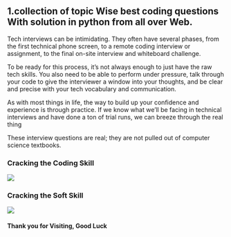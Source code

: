 ## 1.collection of topic Wise best coding questions With solution in python from all over Web.

Tech interviews can be intimidating. They often have several phases, from the first technical phone screen, to a remote coding interview or assignment, to the final on-site interview and whiteboard challenge.

To be ready for this process, it’s not always enough to just have the raw tech skills. You also need to be able to perform under pressure, talk through your code to give the interviewer a window into your thoughts, and be clear and precise with your tech vocabulary and communication.

As with most things in life, the way to build up your confidence and experience is through practice. If we know what we’ll be facing in technical interviews and have done a ton of trial runs, we can breeze through the real thing

These interview questions are real; they are not pulled out of computer science textbooks.

### Cracking the Coding Skill
![](Readme%20Image/cracking_the_coding_skills_-_v6-page-001.jpg)

### Cracking the Soft Skill
![](Readme%20Image/cracking_the_soft_skills_-_v6-page-001.jpg)

#### Thank you for Visiting, Good Luck 
